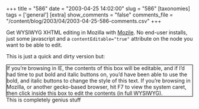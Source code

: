 +++
title = "586"
date = "2003-04-25 14:02:00"
slug = "586"
[taxonomies]
tags = ['general']
[extra]
show_comments = "false"
comments_file = "/content/blog/2003/04/2003-04-25-586-comments.csv"
+++

Get WYSIWYG XHTML editing in Mozilla with [Mozile](http://mozile.mozdev.org/). No end-user installs, just some javascript and a `contentEditable="true"` attribute on the node you want to be able to edit.

This is just a quick and dirty version but:

<div contenteditable="true" style="border: 1px solid black;">If you’re browsing in IE, the contents of this box will be editable, and if I’d had time to put bold and italic buttons on, you’d have been able to use the bold, and italic buttons to change the style of this text. If you’re browsing in Mozilla, or another gecko-based browser, hit F7 to view the system caret, then click inside this box to edit the contents (in full WYSIWYG).

</div>This is completely genius stuff

